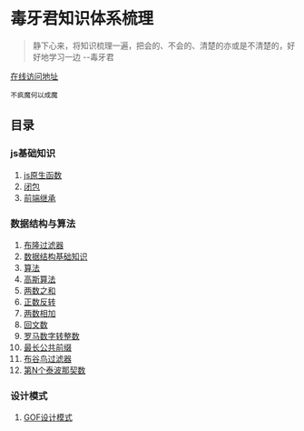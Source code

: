 # 毒牙君知识体系梳理

> 静下心来，将知识梳理一遍，把会的、不会的、清楚的亦或是不清楚的，好好地学习一边 --毒牙君  

[在线访问地址](https://dyjunzou.github.io/code-doc/)   

 ```不疯魔何以成魔```  
 
 ## 目录
 ### js基础知识
 1. [js原生函数](./js原生函数.md)
 2. [闭包](/closure.md)  
 3. [前端继承](./前端继承.md)
 
 ### 数据结构与算法
 1. [布隆过滤器](./布隆过滤器.md)
 2. [数据结构基础知识](./数据结构概念.md)  
 3. [算法](./算法.md)  
 4. [高斯算法](./高斯算法.md)
 5. [两数之和](./两数之和.md)
 6. [正数反转](./整数反转.md)
 7. [两数相加](./两数相加.md)
 8. [回文数](./回文数.md)
 9. [罗马数字转整数](./罗马数字转整数.md)
 10. [最长公共前缀](./最长公共前缀.md)
 11. [布谷鸟过滤器](./布谷鸟过滤器.md)
 12. [第N个泰波那契数](./第N个泰波那契数.md)
 
 ### 设计模式
 1. [GOF设计模式](GOF设计模式.md)

